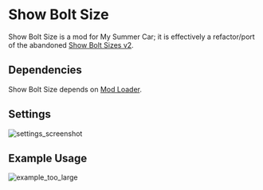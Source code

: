 # Show Bolt Size
Show Bolt Size is a mod for My Summer Car; it is effectively a refactor/port of the abandoned [Show Bolt Sizes v2](https://www.nexusmods.com/mysummercar/mods/55).

## Dependencies

Show Bolt Size depends on [Mod Loader](https://github.com/piotrulos/MSCModLoader). 
## Settings

![settings_screenshot](https://user-images.githubusercontent.com/21113589/147840014-9bcac1a6-1bb8-4463-acfc-e4ea2303a2db.png)

## Example Usage 

![example_too_large](https://user-images.githubusercontent.com/21113589/147840029-97887bb5-6796-4929-be61-4b4d7eec8ecf.png)
